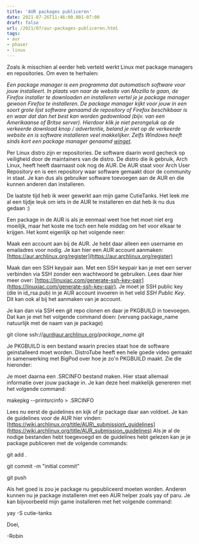 ```yaml
---
title: 'AUR packages publiceren'
date: 2021-07-26T11:46:00.001-07:00
draft: false
url: /2021/07/aur-packages-publiceren.html
tags: 
- aur
- phaser
- linux
---
```


Zoals ik misschien al eerder heb verteld werkt Linux met package managers en repositories. Om even te herhalen:

_Een package manager is een programma dat automatisch software voor jouw installeert. In plaats van naar de website van Mozilla te gaan, de Firefox installer te downloaden en installeren vertel je je package manager gewoon Firefox te installeren. De package manager kijkt voor jouw in een soort grote lijst software genaamd de repository of Firefox beschikbaar is en waar dat dan het best kan worden gedownload (bijv. van een Amerikaanse of Britse server). Hierdoor klik je niet perongeluk op de verkeerde download knop / advertentie, beland je niet op de verkeerde website en is software installeren veel makkelijker. Zelfs Windows heeft sinds kort een package manager genaamd [winget](https://docs.microsoft.com/en-us/windows/package-manager/winget/)._

Per Linux distro zijn er repositories. De software daarin word gecheck op veiligheid door de maintainers van de distro. De distro die ik gebruik, Arch Linux, heeft heeft daarnaast ook nog de AUR. De AUR staat voor Arch User Repository en is een repository waar software gemaakt door de community in staat. Je kan dus als gebruiker software toevoegen aan de AUR en die kunnen anderen dan installeren.

De laatste tijd heb ik weer gewerkt aan mijn game CutieTanks. Het leek me al een tijdje leuk om iets in de AUR te installeren en dat heb ik nu dus gedaan :)

Een package in de AUR is als je eenmaal weet hoe het moet niet erg moeilijk, maar het koste me toch een hele middag om het voor elkaar te krijgen. Het komt eigenlijk op het volgende neer:

Maak een account aan bij de AUR. Je hebt daar alleen een username en emailadres voor nodig. Je kan hier een AUR account aanmaken: [https://aur.archlinux.org/register](https://aur.archlinux.org/register)  

Maak dan een SSH keypair aan. Met een SSH keypair kan je met een server verbinden via SSH zonder een wachtwoord te gebruiken. Lees daar hier meer over: [https://linuxiac.com/generate-ssh-key-pair](https://linuxiac.com/generate-ssh-key-pair). Je moet je SSH public key (die in id\_rsa.pub) in je AUR account invoeren in het veld _SSH Public Key_. Dit kan ook al bij het aanmaken van je account.

Je kan dan via SSH een git repo clonen en daar je PKGBUILD in toevoegen. Dat kan je met het volgende command doen: (vervang package\_name natuurlijk met de naam van je package)  

git clone ssh://aur@aur.archlinux.org/_package\_name_.git

Je PKGBUILD is een bestand waarin precies staat hoe de software geinstalleerd moet worden. DistroTube heeft een hele goede video gemaakt in samenwerking met BigPod over hoe je zo'n PKGBUILD maakt. Zie die hieronder:  

  
  

Je moet daarna een .SRCINFO bestand maken. Hier staat allemaal informatie over jouw package in. Je kan deze heel makkelijk genereren met het volgende command:

makepkg --printsrcinfo > .SRCINFO

Lees nu eerst de guidelines en kijk of je package daar aan voldoet. Je kan de guidelines voor de AUR hier vinden: [https://wiki.archlinux.org/title/AUR\_submission\_guidelines](https://wiki.archlinux.org/title/AUR_submission_guidelines) Als je al de nodige bestanden hebt toegevoegd en de guidelines hebt gelezen kan je je package publiceren met de volgende commands:

git add .

git commit -m "initial commit"

git push

Als het goed is zou je package nu gepubliceerd moeten worden. Anderen kunnen nu je package installeren met een AUR helper zoals yay of paru. Je kan bijvoorbeeld mijn game installeren met het volgende command:

yay -S cutie-tanks

Doei,

\-Robin